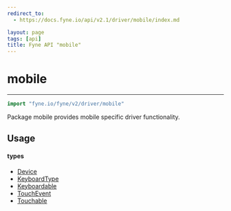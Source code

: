 ```yaml
---
redirect_to:
  - https://docs.fyne.io/api/v2.1/driver/mobile/index.md

layout: page
tags: [api]
title: Fyne API "mobile"
---
```



# mobile
---
```go
import "fyne.io/fyne/v2/driver/mobile"
```

Package mobile provides mobile specific driver functionality.

## Usage

#### types

 * [Device](device.html)
 * [KeyboardType](keyboardtype.html)
 * [Keyboardable](keyboardable.html)
 * [TouchEvent](touchevent.html)
 * [Touchable](touchable.html)
